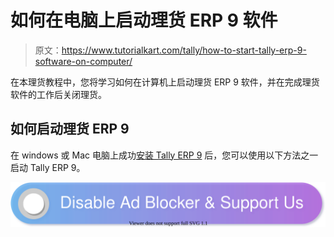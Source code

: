 # 如何在电脑上启动理货 ERP 9 软件

> 原文：<https://www.tutorialkart.com/tally/how-to-start-tally-erp-9-software-on-computer/>

在本理货教程中，您将学习如何在计算机上启动理货 ERP 9 软件，并在完成理货软件的工作后关闭理货。

## 如何启动理货 ERP 9

在 windows 或 Mac 电脑上成功[安装 Tally ERP 9](https://www.tutorialkart.com/tally/how-to-download-and-install-tally/) 后，您可以使用以下方法之一启动 Tally ERP 9。

[![](img/925da31b32d6bc3827932f6c8afb11bb.png)](https://www.tutorialkart.com/)
